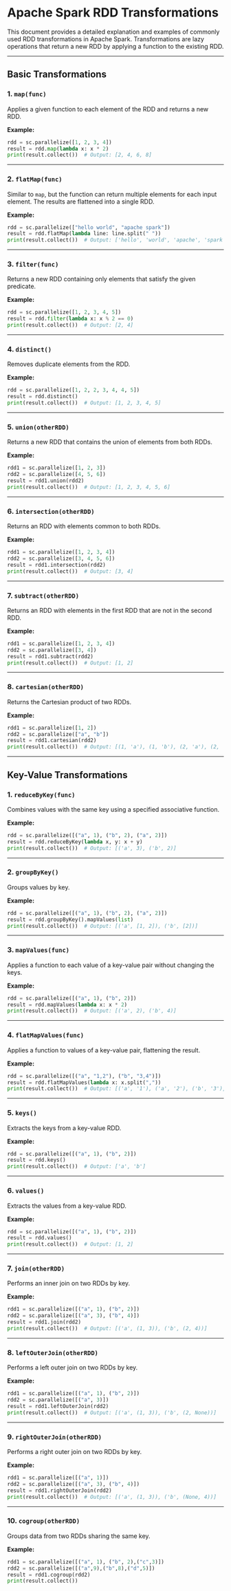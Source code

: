 # Apache Spark RDD Transformations

This document provides a detailed explanation and examples of commonly used RDD transformations in Apache Spark. Transformations are lazy operations that return a new RDD by applying a function to the existing RDD.

---

## **Basic Transformations**

### 1. **`map(func)`**
Applies a given function to each element of the RDD and returns a new RDD.

**Example:**
```python
rdd = sc.parallelize([1, 2, 3, 4])
result = rdd.map(lambda x: x * 2)
print(result.collect())  # Output: [2, 4, 6, 8]
```

---

### 2. **`flatMap(func)`**
Similar to `map`, but the function can return multiple elements for each input element. The results are flattened into a single RDD.

**Example:**
```python
rdd = sc.parallelize(["hello world", "apache spark"])
result = rdd.flatMap(lambda line: line.split(" "))
print(result.collect())  # Output: ['hello', 'world', 'apache', 'spark']
```

---

### 3. **`filter(func)`**
Returns a new RDD containing only elements that satisfy the given predicate.

**Example:**
```python
rdd = sc.parallelize([1, 2, 3, 4, 5])
result = rdd.filter(lambda x: x % 2 == 0)
print(result.collect())  # Output: [2, 4]
```

---

### 4. **`distinct()`**
Removes duplicate elements from the RDD.

**Example:**
```python
rdd = sc.parallelize([1, 2, 2, 3, 4, 4, 5])
result = rdd.distinct()
print(result.collect())  # Output: [1, 2, 3, 4, 5]
```

---

### 5. **`union(otherRDD)`**
Returns a new RDD that contains the union of elements from both RDDs.

**Example:**
```python
rdd1 = sc.parallelize([1, 2, 3])
rdd2 = sc.parallelize([4, 5, 6])
result = rdd1.union(rdd2)
print(result.collect())  # Output: [1, 2, 3, 4, 5, 6]
```

---

### 6. **`intersection(otherRDD)`**
Returns an RDD with elements common to both RDDs.

**Example:**
```python
rdd1 = sc.parallelize([1, 2, 3, 4])
rdd2 = sc.parallelize([3, 4, 5, 6])
result = rdd1.intersection(rdd2)
print(result.collect())  # Output: [3, 4]
```

---

### 7. **`subtract(otherRDD)`**
Returns an RDD with elements in the first RDD that are not in the second RDD.

**Example:**
```python
rdd1 = sc.parallelize([1, 2, 3, 4])
rdd2 = sc.parallelize([3, 4])
result = rdd1.subtract(rdd2)
print(result.collect())  # Output: [1, 2]
```

---

### 8. **`cartesian(otherRDD)`**
Returns the Cartesian product of two RDDs.

**Example:**
```python
rdd1 = sc.parallelize([1, 2])
rdd2 = sc.parallelize(["a", "b"])
result = rdd1.cartesian(rdd2)
print(result.collect())  # Output: [(1, 'a'), (1, 'b'), (2, 'a'), (2, 'b')]
```

---

## **Key-Value Transformations**

### 1. **`reduceByKey(func)`**
Combines values with the same key using a specified associative function.

**Example:**
```python
rdd = sc.parallelize([("a", 1), ("b", 2), ("a", 2)])
result = rdd.reduceByKey(lambda x, y: x + y)
print(result.collect())  # Output: [('a', 3), ('b', 2)]
```

---

### 2. **`groupByKey()`**
Groups values by key.

**Example:**
```python
rdd = sc.parallelize([("a", 1), ("b", 2), ("a", 2)])
result = rdd.groupByKey().mapValues(list)
print(result.collect())  # Output: [('a', [1, 2]), ('b', [2])]
```

---

### 3. **`mapValues(func)`**
Applies a function to each value of a key-value pair without changing the keys.

**Example:**
```python
rdd = sc.parallelize([("a", 1), ("b", 2)])
result = rdd.mapValues(lambda x: x * 2)
print(result.collect())  # Output: [('a', 2), ('b', 4)]
```

---

### 4. **`flatMapValues(func)`**
Applies a function to values of a key-value pair, flattening the result.

**Example:**
```python
rdd = sc.parallelize([("a", "1,2"), ("b", "3,4")])
result = rdd.flatMapValues(lambda x: x.split(","))
print(result.collect())  # Output: [('a', '1'), ('a', '2'), ('b', '3'), ('b', '4')]
```

---

### 5. **`keys()`**
Extracts the keys from a key-value RDD.

**Example:**
```python
rdd = sc.parallelize([("a", 1), ("b", 2)])
result = rdd.keys()
print(result.collect())  # Output: ['a', 'b']
```

---

### 6. **`values()`**
Extracts the values from a key-value RDD.

**Example:**
```python
rdd = sc.parallelize([("a", 1), ("b", 2)])
result = rdd.values()
print(result.collect())  # Output: [1, 2]
```

---

### 7. **`join(otherRDD)`**
Performs an inner join on two RDDs by key.

**Example:**
```python
rdd1 = sc.parallelize([("a", 1), ("b", 2)])
rdd2 = sc.parallelize([("a", 3), ("b", 4)])
result = rdd1.join(rdd2)
print(result.collect())  # Output: [('a', (1, 3)), ('b', (2, 4))]
```

---

### 8. **`leftOuterJoin(otherRDD)`**
Performs a left outer join on two RDDs by key.

**Example:**
```python
rdd1 = sc.parallelize([("a", 1), ("b", 2)])
rdd2 = sc.parallelize([("a", 3)])
result = rdd1.leftOuterJoin(rdd2)
print(result.collect())  # Output: [('a', (1, 3)), ('b', (2, None))]
```

---

### 9. **`rightOuterJoin(otherRDD)`**
Performs a right outer join on two RDDs by key.

**Example:**
```python
rdd1 = sc.parallelize([("a", 1)])
rdd2 = sc.parallelize([("a", 3), ("b", 4)])
result = rdd1.rightOuterJoin(rdd2)
print(result.collect())  # Output: [('a', (1, 3)), ('b', (None, 4))]
```

---

### 10. **`cogroup(otherRDD)`**
Groups data from two RDDs sharing the same key.

**Example:**
```python
rdd1 = sc.parallelize([("a", 1), ("b", 2),("c",3)])
rdd2 = sc.parallelize([("a",9),("b",8),("d",5)])
result = rdd1.cogroup(rdd2)
print(result.collect())
```

